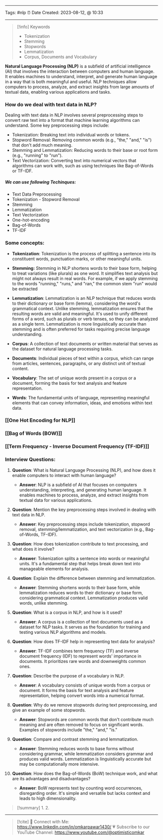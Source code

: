------------------------- 
Tags: #nlp 
⏰ Date Created:  2023-08-12, @ 10:33

---
>[!info] Keywords
>* Tokenization
>* Stemming
>* Stopwords
>* Lemmatization
>* Corpus, Documents and Vocabulary

**Natural Language Processing (NLP)** is a subfield of artificial intelligence (AI) that involves the interaction between computers and human language. It enables machines to understand, interpret, and generate human language in a way that is both meaningful and useful. NLP techniques allow computers to process, analyze, and extract insights from large amounts of textual data, enabling various applications and tasks.

### **How do we deal with text data in NLP?** 
Dealing with text data in NLP involves several preprocessing steps to convert raw text into a format that machine learning algorithms can understand. Some key preprocessing steps include:

- Tokenization: Breaking text into individual words or tokens.
- Stopword Removal: Removing common words (e.g., "the," "and," "is") that don't add much meaning.
- Stemming and Lemmatization: Reducing words to their base or root form (e.g., "running" to "run").
- Text Vectorization: Converting text into numerical vectors that algorithms can work with, such as using techniques like Bag-of-Words or TF-IDF.
##### We can use following Techinques:
- Text Data Preprocessing
- Tokenization - Stopword Removal
- Stemming
- Lemmatization
- Text Vectorization
- One-hot-encoding
- Bag-of-Words
- TF-IDF

### Some concepts:

- **Tokenization**: Tokenization is the process of splitting a sentence into its constituent words, punctuation marks, or other meaningful units.
	
- **Stemming:**   Stemming in NLP shortens words to their base form, helping to treat variations (like plurals) as one word. It simplifies text analysis but might not always result in real words. For example, if we apply stemming to the words "running," "runs," and "ran," the common stem "run" would be extracted
	
- **Lemmatization**: Lemmatization is an NLP technique that reduces words to their dictionary or base form (lemma), considering the word's grammatical context. Unlike stemming, lemmatization ensures that the resulting words are valid and meaningful. It's used to unify different forms of a word, such as plurals or verb tenses, so they can be analyzed as a single term. Lemmatization is more linguistically accurate than stemming and is often preferred for tasks requiring precise language understanding.
	
- **Corpus**: A collection of text documents or written material that serves as the dataset for natural language processing tasks.
    
- **Documents**: Individual pieces of text within a corpus, which can range from articles, sentences, paragraphs, or any distinct unit of textual content.
    
- **Vocabulary**: The set of unique words present in a corpus or a document, forming the basis for text analysis and feature representation.
    
- **Words**: The fundamental units of language, representing meaningful elements that can convey information, ideas, and emotions within text data.

### [[One Hot Encoding for NLP]]

### [[Bag of Words (BOW)]]

### [[Term Frequency - Inverse Document Frequency (TF-IDF)]]
### Interview Questions:

1. **Question**: What is Natural Language Processing (NLP), and how does it enable computers to interact with human language?
   - **Answer**: NLP is a subfield of AI that focuses on computers understanding, interpreting, and generating human language. It enables machines to process, analyze, and extract insights from textual data for various applications.

2. **Question**: Mention the key preprocessing steps involved in dealing with text data in NLP.
   - **Answer**: Key preprocessing steps include tokenization, stopword removal, stemming/lemmatization, and text vectorization (e.g., Bag-of-Words, TF-IDF).

3. **Question**: How does tokenization contribute to text processing, and what does it involve?
   - **Answer**: Tokenization splits a sentence into words or meaningful units. It's a fundamental step that helps break down text into manageable elements for analysis.

4. **Question**: Explain the difference between stemming and lemmatization.
   - **Answer**: Stemming shortens words to their base form, while lemmatization reduces words to their dictionary or base form, considering grammatical context. Lemmatization produces valid words, unlike stemming.

5. **Question**: What is a corpus in NLP, and how is it used?
   - **Answer**: A corpus is a collection of text documents used as a dataset for NLP tasks. It serves as the foundation for training and testing various NLP algorithms and models.

6. **Question**: How does TF-IDF help in representing text data for analysis?
   - **Answer**: TF-IDF combines term frequency (TF) and inverse document frequency (IDF) to represent words' importance in documents. It prioritizes rare words and downweights common ones.

7. **Question**: Describe the purpose of a vocabulary in NLP.
   - **Answer**: A vocabulary consists of unique words from a corpus or document. It forms the basis for text analysis and feature representation, helping convert words into a numerical format.

8. **Question**: Why do we remove stopwords during text preprocessing, and give an example of some stopwords.
   - **Answer**: Stopwords are common words that don't contribute much meaning and are often removed to focus on significant words. Examples of stopwords include "the," "and," "is."

9. **Question**: Compare and contrast stemming and lemmatization.
   - **Answer**: Stemming reduces words to base forms without considering grammar, while lemmatization considers grammar and produces valid words. Lemmatization is linguistically accurate but may be computationally more intensive.

10. **Question**: How does the Bag-of-Words (BoW) technique work, and what are its advantages and disadvantages?
    - **Answer**: BoW represents text by counting word occurrences, disregarding order. It's simple and versatile but lacks context and leads to high dimensionality.

>[!summary] 
>1. 
>2. 

----
>[!cite]
> 🤝 Connect with Me: https://www.linkedin.com/in/omkarpawar1430/
> 💗 Subscribe to our YouTube Channel: https://www.youtube.com/@optimisticomkar
> 
